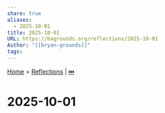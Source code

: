```yaml
---
share: true
aliases:
  - 2025-10-01
title: 2025-10-01
URL: https://bagrounds.org/reflections/2025-10-01
Author: "[[bryan-grounds]]"
tags:
---
```

[Home](../index.md) > [Reflections](./index.md) | [⏮️](./2025-09-30.md)  
# 2025-10-01  
